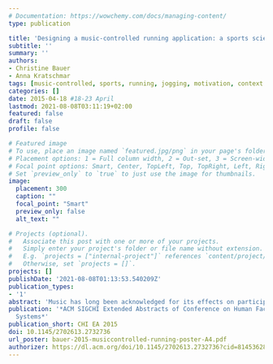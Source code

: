 ```yaml
---
# Documentation: https://wowchemy.com/docs/managing-content/
type: publication

title: 'Designing a music-controlled running application: a sports science and psychological perspective'
subtitle: ''
summary: ''
authors:
- Christine Bauer
- Anna Kratschmar
tags: [music-controlled, sports, running, jogging, motivation, context adaptivity]
categories: []
date: 2015-04-18 #18-23 April
lastmod: 2021-08-08T03:11:19+02:00
featured: false
draft: false
profile: false

# Featured image
# To use, place an image named `featured.jpg/png` in your page's folder.
# Placement options: 1 = Full column width, 2 = Out-set, 3 = Screen-width
# Focal point options: Smart, Center, TopLeft, Top, TopRight, Left, Right, BottomLeft, Bottom, BottomRight
# Set `preview_only` to `true` to just use the image for thumbnails.
image:
  placement: 300
  caption: ""
  focal_point: "Smart"
  preview_only: false
  alt_text: ""

# Projects (optional).
#   Associate this post with one or more of your projects.
#   Simply enter your project's folder or file name without extension.
#   E.g. `projects = ["internal-project"]` references `content/project/deep-learning/index.md`.
#   Otherwise, set `projects = []`.
projects: []
publishDate: '2021-08-08T01:13:53.540209Z'
publication_types:
- '1'
abstract: 'Music has long been acknowledged for its effects on participants in sports and exercise. For casual runners music may act as a motivator and distractor of physical strain. It may also serve as a training guide, when sensing technology is used as an enabler for adapting music to a runner’s situation in real-time. While many effects of music are known from sports science and psychology, application designers lack a consolidated knowledge base that guides them in designing a running application. This work synthesizes findings from the involved disciplines and provides 7 requirements for an application that increases casual runners’ motivation and controls training.'
publication: '*ACM SIGCHI Extended Abstracts of Conference on Human Factors in Computing
  Systems*'
publication_short: CHI EA 2015
doi: 10.1145/2702613.2732736
url_poster: bauer-2015-musiccontrolled-running-poster-A4.pdf
authorizer: https://dl.acm.org/doi/10.1145/2702613.2732736?cid=81453628934
---
```

